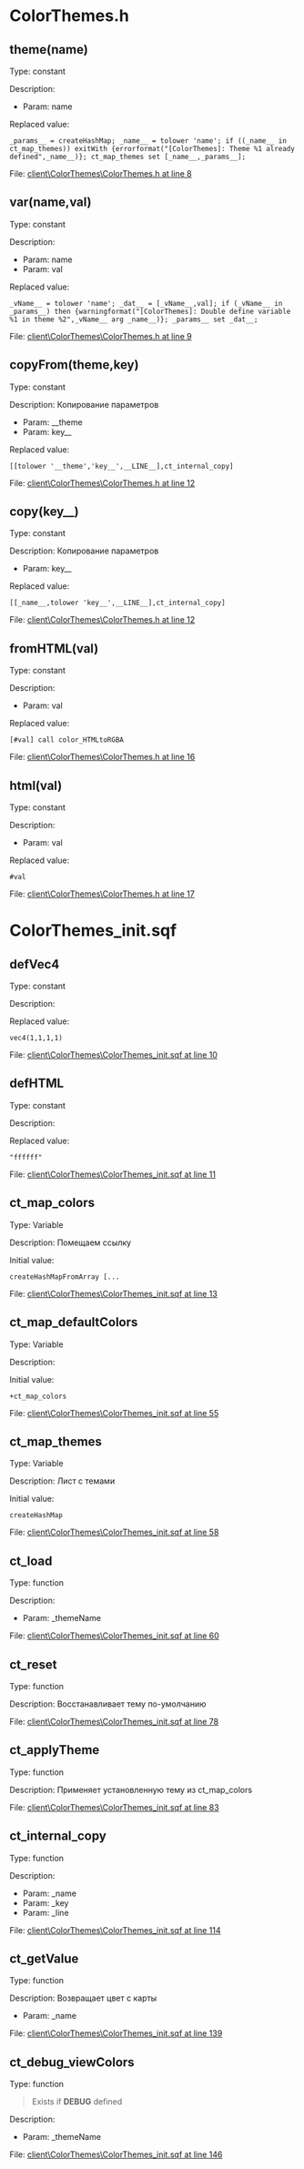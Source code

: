 # ColorThemes.h

## theme(name)

Type: constant

Description: 
- Param: name

Replaced value:
```sqf
_params__ = createHashMap; _name__ = tolower 'name'; if ((_name__ in ct_map_themes)) exitWith {errorformat("[ColorThemes]: Theme %1 already defined",_name__)}; ct_map_themes set [_name__,_params__];
```
File: [client\ColorThemes\ColorThemes.h at line 8](../../../Src/client/ColorThemes/ColorThemes.h#L8)
## var(name,val)

Type: constant

Description: 
- Param: name
- Param: val

Replaced value:
```sqf
_vName__ = tolower 'name'; _dat__ = [_vName__,val]; if (_vName__ in _params__) then {warningformat("[ColorThemes]: Double define variable %1 in theme %2",_vName__ arg _name__)}; _params__ set _dat__;
```
File: [client\ColorThemes\ColorThemes.h at line 9](../../../Src/client/ColorThemes/ColorThemes.h#L9)
## copyFrom(__theme,key__)

Type: constant

Description: Копирование параметров
- Param: __theme
- Param: key__

Replaced value:
```sqf
[[tolower '__theme','key__',__LINE__],ct_internal_copy]
```
File: [client\ColorThemes\ColorThemes.h at line 12](../../../Src/client/ColorThemes/ColorThemes.h#L12)
## copy(key__)

Type: constant

Description: Копирование параметров
- Param: key__

Replaced value:
```sqf
[[_name__,tolower 'key__',__LINE__],ct_internal_copy]
```
File: [client\ColorThemes\ColorThemes.h at line 12](../../../Src/client/ColorThemes/ColorThemes.h#L12)
## fromHTML(val)

Type: constant

Description: 
- Param: val

Replaced value:
```sqf
[#val] call color_HTMLtoRGBA
```
File: [client\ColorThemes\ColorThemes.h at line 16](../../../Src/client/ColorThemes/ColorThemes.h#L16)
## html(val)

Type: constant

Description: 
- Param: val

Replaced value:
```sqf
#val
```
File: [client\ColorThemes\ColorThemes.h at line 17](../../../Src/client/ColorThemes/ColorThemes.h#L17)
# ColorThemes_init.sqf

## defVec4

Type: constant

Description: 


Replaced value:
```sqf
vec4(1,1,1,1)
```
File: [client\ColorThemes\ColorThemes_init.sqf at line 10](../../../Src/client/ColorThemes/ColorThemes_init.sqf#L10)
## defHTML

Type: constant

Description: 


Replaced value:
```sqf
"ffffff"
```
File: [client\ColorThemes\ColorThemes_init.sqf at line 11](../../../Src/client/ColorThemes/ColorThemes_init.sqf#L11)
## ct_map_colors

Type: Variable

Description: Помещаем ссылку


Initial value:
```sqf
createHashMapFromArray [...
```
File: [client\ColorThemes\ColorThemes_init.sqf at line 13](../../../Src/client/ColorThemes/ColorThemes_init.sqf#L13)
## ct_map_defaultColors

Type: Variable

Description: 


Initial value:
```sqf
+ct_map_colors
```
File: [client\ColorThemes\ColorThemes_init.sqf at line 55](../../../Src/client/ColorThemes/ColorThemes_init.sqf#L55)
## ct_map_themes

Type: Variable

Description: Лист с темами


Initial value:
```sqf
createHashMap
```
File: [client\ColorThemes\ColorThemes_init.sqf at line 58](../../../Src/client/ColorThemes/ColorThemes_init.sqf#L58)
## ct_load

Type: function

Description: 
- Param: _themeName

File: [client\ColorThemes\ColorThemes_init.sqf at line 60](../../../Src/client/ColorThemes/ColorThemes_init.sqf#L60)
## ct_reset

Type: function

Description: Восстанавливает тему по-умолчанию


File: [client\ColorThemes\ColorThemes_init.sqf at line 78](../../../Src/client/ColorThemes/ColorThemes_init.sqf#L78)
## ct_applyTheme

Type: function

Description: Применяет установленную тему из ct_map_colors


File: [client\ColorThemes\ColorThemes_init.sqf at line 83](../../../Src/client/ColorThemes/ColorThemes_init.sqf#L83)
## ct_internal_copy

Type: function

Description: 
- Param: _name
- Param: _key
- Param: _line

File: [client\ColorThemes\ColorThemes_init.sqf at line 114](../../../Src/client/ColorThemes/ColorThemes_init.sqf#L114)
## ct_getValue

Type: function

Description: Возвращает цвет с карты
- Param: _name

File: [client\ColorThemes\ColorThemes_init.sqf at line 139](../../../Src/client/ColorThemes/ColorThemes_init.sqf#L139)
## ct_debug_viewColors

Type: function

> Exists if **DEBUG** defined

Description: 
- Param: _themeName

File: [client\ColorThemes\ColorThemes_init.sqf at line 146](../../../Src/client/ColorThemes/ColorThemes_init.sqf#L146)
